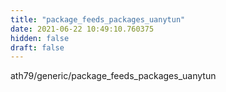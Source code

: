 ```yaml
---
title: "package_feeds_packages_uanytun"
date: 2021-06-22 10:49:10.760375
hidden: false
draft: false
---
```


ath79/generic/package_feeds_packages_uanytun

